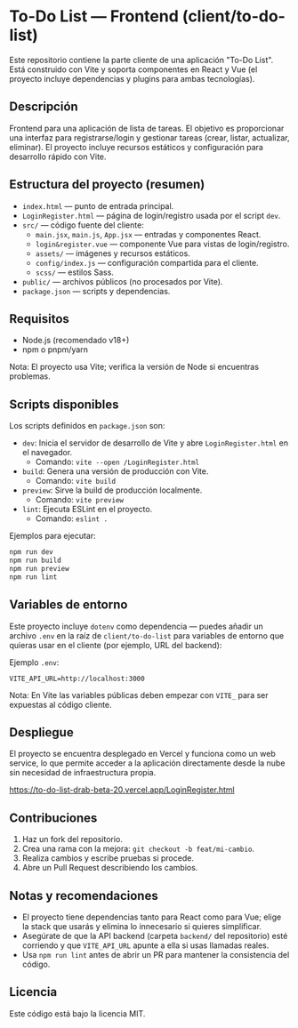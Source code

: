 # To-Do List — Frontend (client/to-do-list)
Este repositorio contiene la parte cliente de una aplicación "To-Do List". Está construido con Vite y soporta componentes en React y Vue (el proyecto incluye dependencias y plugins para ambas tecnologías).

## Descripción

Frontend para una aplicación de lista de tareas. El objetivo es proporcionar una interfaz para registrarse/login y gestionar tareas (crear, listar, actualizar, eliminar). El proyecto incluye recursos estáticos y configuración para desarrollo rápido con Vite.

## Estructura del proyecto (resumen)

- `index.html` — punto de entrada principal.
- `LoginRegister.html` — página de login/registro usada por el script `dev`.
- `src/` — código fuente del cliente:
	- `main.jsx`, `main.js`, `App.jsx` — entradas y componentes React.
	- `login&register.vue` — componente Vue para vistas de login/registro.
	- `assets/` — imágenes y recursos estáticos.
	- `config/index.js` — configuración compartida para el cliente.
	- `scss/` — estilos Sass.
- `public/` — archivos públicos (no procesados por Vite).
- `package.json` — scripts y dependencias.

## Requisitos

- Node.js (recomendado v18+)
- npm o pnpm/yarn

Nota: El proyecto usa Vite; verifica la versión de Node si encuentras problemas.

## Scripts disponibles

Los scripts definidos en `package.json` son:

- `dev`: Inicia el servidor de desarrollo de Vite y abre `LoginRegister.html` en el navegador.
	- Comando: `vite --open /LoginRegister.html`
- `build`: Genera una versión de producción con Vite.
	- Comando: `vite build`
- `preview`: Sirve la build de producción localmente.
	- Comando: `vite preview`
- `lint`: Ejecuta ESLint en el proyecto.
	- Comando: `eslint .`

Ejemplos para ejecutar:

```powershell
npm run dev
npm run build
npm run preview
npm run lint
```

## Variables de entorno

Este proyecto incluye `dotenv` como dependencia — puedes añadir un archivo `.env` en la raíz de `client/to-do-list` para variables de entorno que quieras usar en el cliente (por ejemplo, URL del backend):

Ejemplo `.env`:

```
VITE_API_URL=http://localhost:3000
```

Nota: En Vite las variables públicas deben empezar con `VITE_` para ser expuestas al código cliente.

## Despliegue

El proyecto se encuentra desplegado en Vercel y funciona como un web service, lo que permite acceder a la aplicación directamente desde la nube sin necesidad de infraestructura propia.

https://to-do-list-drab-beta-20.vercel.app/LoginRegister.html


## Contribuciones

1. Haz un fork del repositorio.
2. Crea una rama con la mejora: `git checkout -b feat/mi-cambio`.
3. Realiza cambios y escribe pruebas si procede.
4. Abre un Pull Request describiendo los cambios.

## Notas y recomendaciones

- El proyecto tiene dependencias tanto para React como para Vue; elige la stack que usarás y elimina lo innecesario si quieres simplificar.
- Asegúrate de que la API backend (carpeta `backend/` del repositorio) esté corriendo y que `VITE_API_URL` apunte a ella si usas llamadas reales.
- Usa `npm run lint` antes de abrir un PR para mantener la consistencia del código.

## Licencia

Este código está bajo la licencia MIT.





